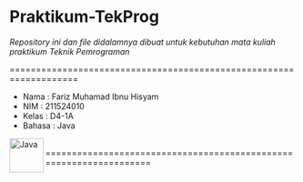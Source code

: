 # Praktikum-TekProg


*Repository ini dan file didalamnya dibuat untuk kebutuhan mata kuliah praktikum _Teknik Pemrograman_*

===================================================================

- Nama   : Fariz Muhamad Ibnu Hisyam
- NIM    : 211524010
- Kelas  : D4-1A
- Bahasa : Java

<img align="left" alt="Java" width="60px" src="https://1000logos.net/wp-content/uploads/2020/09/Java-Logo.png" />
<br/ >
===================================================================
